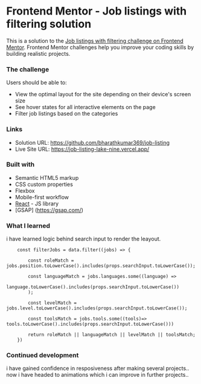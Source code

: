 # Frontend Mentor - Job listings with filtering solution

This is a solution to the [Job listings with filtering challenge on Frontend Mentor](https://www.frontendmentor.io/challenges/job-listings-with-filtering-ivstIPCt). Frontend Mentor challenges help you improve your coding skills by building realistic projects. 


### The challenge

Users should be able to:

- View the optimal layout for the site depending on their device's screen size
- See hover states for all interactive elements on the page
- Filter job listings based on the categories



### Links

- Solution URL:  https://github.com/bharathkumar369/job-listing
- Live Site URL: https://job-listing-lake-nine.vercel.app/



### Built with

- Semantic HTML5 markup
- CSS custom properties
- Flexbox
- Mobile-first workflow
- [React](https://reactjs.org/) - JS library
- [GSAP] (https://gsap.com/)


### What I learned

i have learned logic behind search input to render the leayout.

```
    const filterJobs = data.filter((jobs) => {
        
        const roleMatch = jobs.position.toLowerCase().includes(props.searchInput.toLowerCase());
        
        const languageMatch = jobs.languages.some((language) => 
            language.toLowerCase().includes(props.searchInput.toLowerCase())
        );
        
        const levelMatch = jobs.level.toLowerCase().includes(props.searchInput.toLowerCase());

        const toolsMatch = jobs.tools.some((tools)=> tools.toLowerCase().includes(props.searchInput.toLowerCase()))
        
        return roleMatch || languageMatch || levelMatch || toolsMatch;
    })
```

### Continued development

i have gained confidence in resposiveness after making several projects.. now i have headed to animations which i can improve in further projects..

